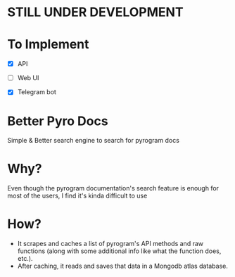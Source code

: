 # STILL UNDER DEVELOPMENT

# To Implement
- [x] API
- [ ] Web UI
- [x] Telegram bot


# Better Pyro Docs
Simple & Better search engine to search for pyrogram docs


# Why?
Even though the pyrogram documentation's search feature is enough for most of the users, I find it's kinda difficult to use


# How?
- It scrapes and caches a list of pyrogram's API methods and raw functions (along with some additional info like what the function does, etc.).
- After caching, it reads and saves that data in a Mongodb atlas database.